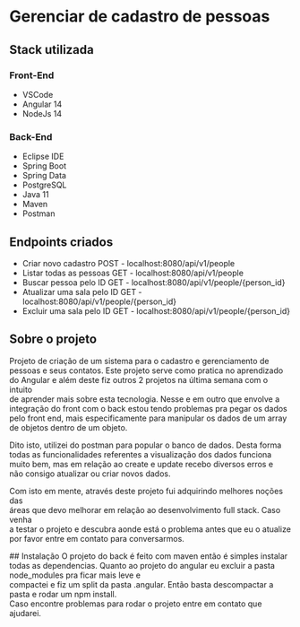 # Gerenciar de cadastro de pessoas
## Stack utilizada
### Front-End
- VSCode
- Angular 14
- NodeJs 14
### Back-End
- Eclipse IDE
- Spring Boot
- Spring Data
- PostgreSQL
- Java 11
- Maven
- Postman
## Endpoints criados
- Criar novo cadastro POST - localhost:8080/api/v1/people
- Listar todas as pessoas GET - localhost:8080/api/v1/people
- Buscar pessoa pelo ID GET - localhost:8080/api/v1/people/{person_id}
- Atualizar uma sala pelo ID GET - localhost:8080/api/v1/people/{person_id}
- Excluir uma sala pelo ID GET - localhost:8080/api/v1/people/{person_id}
## Sobre o projeto
<p>
Projeto de criação de um sistema para o cadastro e gerenciamento de pessoas e seus contatos. Este projeto serve como pratica no aprendizado<br>
do Angular e além deste fiz outros 2 projetos na última semana com o intuito<br>
de aprender mais sobre esta tecnologia. Nesse e em outro que envolve a<br>
integração do front com o back estou tendo problemas pra pegar os dados<br>
pelo front end, mais especificamente para manipular os dados de um array<br>
de objetos dentro de um objeto. <br>
</p>
<p>
Dito isto, utilizei do postman para popular o banco de dados. Desta forma<br> 
todas as funcionalidades referentes a visualização dos dados funciona<br> 
muito bem, mas em relação ao create e update recebo diversos erros e <br>
não consigo atualizar ou criar novos dados.<br>
</p>
<p>
Com isto em mente, através deste projeto fui adquirindo melhores noções das<br>
áreas que devo melhorar em relação ao desenvolvimento full stack. Caso venha<br>
a testar o projeto e descubra aonde está o problema antes que eu o atualize<br>
por favor entre em contato para conversarmos.
</p>
## Instalação
O projeto do back é feito com maven então é simples instalar todas as dependencias.
Quanto ao projeto do angular eu excluir a pasta node_modules pra ficar mais leve e <br>compactei e fiz um split da pasta .angular. Então basta descompactar a pasta e rodar um npm install.<br>
Caso encontre problemas para rodar o projeto entre em contato que ajudarei.
